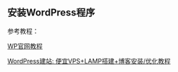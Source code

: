 ## 安装WordPress程序

参考教程：  

[WP官网教程](https://codex.wordpress.org/Installing_WordPress#Famous_5-Minute_Installation)  

[WordPress建站: 便宜VPS+LAMP搭建+博客安装/优化教程](https://www.seoimo.com/wordpress-vps/#setup-wordpress)




